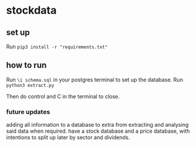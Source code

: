 # stockdata

## set up

Run `pip3 install -r "requirements.txt"`

## how to run

Run `\i schema.sql` in your postgres terminal to set up the database.
Run `python3 extract.py`

Then do control and C in the terminal to close.

### future updates

adding all information to a database to extra from
extracting and analysing said data when required.
have a stock database and a price database, with intentions to split up later by sector and dividends.

